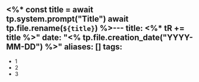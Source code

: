 <%*
    const title = await tp.system.prompt("Title")
    await tp.file.rename(`${title}`)
%>---
title: <%* tR += title %>"
date: "<% tp.file.creation_date("YYYY-MM-DD") %>"
aliases: []
tags:
---

- 1
- 2
- 3